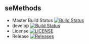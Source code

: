 seMethods
-------------
- Master Build Status [![Build Status](https://travis-ci.org/Veonms/Software-Engineering-Methods.svg?branch=master)](https://travis-ci.org/Veonms/Software-Engineering-Methods)
- develop [![Build Status](https://travis-ci.org/Veonms/Software-Engineering-Methods.svg?branch=develop)](https://travis-ci.org/Veonms/Software-Engineering-Methods)
- License [![LICENSE](https://img.shields.io/github/license/<github-username>/sem.svg?style=flat-square)](https://github.com/Veonms/Software-Engineering-Methods/blob/master/LICENSE)
- Release [![Releases](https://img.shields.io/github/release/<github-username>/sem/all.svg?style=flat-square)](https://github.com/Veonms/Software-Engineering-Methods/releases)

